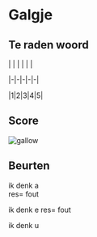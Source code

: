 # Galgje

## Te raden woord

| | | | | |

|-|-|-|-|-|

|1|2|3|4|5|

## Score
![gallow](./images/3.png)

## Beurten
ik denk a  
res= fout

ik denk e
res= fout

ik denk u